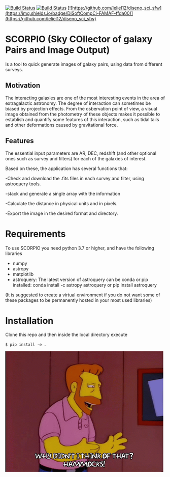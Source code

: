 [![Build Status](https://travis-ci.com/josegit88/SCORPIO.svg?branch=master)](https://travis-ci.com/josegit88/SCORPIO)
[![Build Status](https://readthedocs.org/projects/scorpio-rdd/badge/?version=latest)](https://scorpio-rdd.readthedocs.io/en/latest/?badge=latest)
[![https://github.com/leliel12/diseno_sci_sfw](https://img.shields.io/badge/DiSoftCompCi-FAMAF-ffda00)](https://github.com/leliel12/diseno_sci_sfw)

# SCORPIO (Sky COllector of galaxy Pairs and Image Output)
Is a tool to quick generate images of galaxy pairs, using data from different surveys.

## Motivation
The interacting galaxies are one of the most interesting events in the area of extragalactic astronomy. The degree of interaction can sometimes be biased by projection effects. From the osbervation point of view, a visual image obtained from the photometry of these objects makes it possible to establish and quantify some features of this interaction, such as tidal tails and other deformations caused by gravitational force.

## Features
The essential input parameters are AR, DEC, redshift (and other optional ones such as survey and filters) for each of the galaxies of interest.

Based on these, the application has several functions that:

-Check and download the .fits files in each survey and filter, using astroquery tools.

-stack and generate a single array with the information

-Calculate the distance in physical units and in pixels.

-Export the image in the desired format and directory.

# Requirements
To use SCORPIO you need python 3.7 or higher, and have the following libraries 
- numpy
- astropy
- matplotlib
- astroquery:
  The latest version of astroquery can be conda or pip installed:
  conda install -c astropy astroquery
  or pip install astroquery

(It is suggested to create a virtual environment if you do not want some of these packages to be permanently hosted in your most used libraries)


# Installation
Clone this repo and then inside the local directory execute

    $ pip install -e .

![quick tool to generate images of astrophysical objects](https://raw.githubusercontent.com/josegit88/SCORPIO/master/docs/source/_static/tenor.gif)
